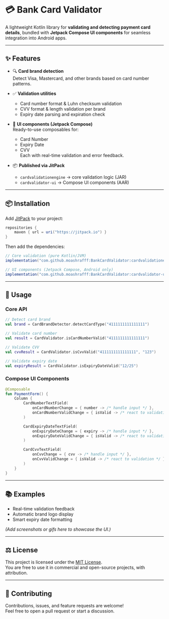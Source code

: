 # 💳 Bank Card Validator

A lightweight Kotlin library for **validating and detecting payment card details**, bundled with **Jetpack Compose UI components** for seamless integration into Android apps.

---

## ✨ Features

- 🔍 **Card brand detection**  
  Detect Visa, Mastercard, and other brands based on card number patterns.

- ✅ **Validation utilities**  
  - Card number format & Luhn checksum validation  
  - CVV format & length validation per brand  
  - Expiry date parsing and expiration check  

- 🎨 **UI components (Jetpack Compose)**  
  Ready-to-use composables for:
  - Card Number  
  - Expiry Date  
  - CVV  
  Each with real-time validation and error feedback.

- 📦 **Published via JitPack**  
  - `cardvalidationengine` → core validation logic (JAR)  
  - `cardvalidator-ui` → Compose UI components (AAR)  

---

## 📦 Installation

Add [JitPack](https://jitpack.io) to your project:

```gradle
repositories {
    maven { url = uri("https://jitpack.io") }
}
```

Then add the dependencies:

```gradle
// Core validation (pure Kotlin/JVM)
implementation("com.github.moashrafff:BankCardValidator:cardvalidationengine:<version>")

// UI components (Jetpack Compose, Android only)
implementation("com.github.moashrafff:BankCardValidator:cardvalidator-ui:<version>")
```

---

## 🚀 Usage

### Core API

```kotlin
// Detect card brand
val brand = CardBrandDetector.detectCardType("4111111111111111")

// Validate card number
val result = CardValidator.isCardNumberValid("4111111111111111")

// Validate CVV
val cvvResult = CardValidator.isCvvValid("4111111111111111", "123")

// Validate expiry date
val expiryResult = CardValidator.isExpiryDateValid("12/25")
```

### Compose UI Components

```kotlin
@Composable
fun PaymentForm() {
    Column {
        CardNumberTextField(
            onCardNumberChange = { number -> /* handle input */ },
            onCardNumberValidChange = { isValid -> /* react to validation */ }
        )

        CardExpiryDateTextField(
            onExpiryDateChange = { expiry -> /* handle input */ },
            onExpiryDateValidChange = { isValid -> /* react to validation */ }
        )

        CardCvvTextField(
            onCvvChange = { cvv -> /* handle input */ },
            onCvvValidChange = { isValid -> /* react to validation */ }
        )
    }
}
```

---

## 📚 Examples

- Real-time validation feedback  
- Automatic brand logo display  
- Smart expiry date formatting  

*(Add screenshots or gifs here to showcase the UI.)*

---

## ⚖️ License

This project is licensed under the [MIT License](LICENSE).  
You are free to use it in commercial and open-source projects, with attribution.

---

## 🤝 Contributing

Contributions, issues, and feature requests are welcome!  
Feel free to open a pull request or start a discussion.
